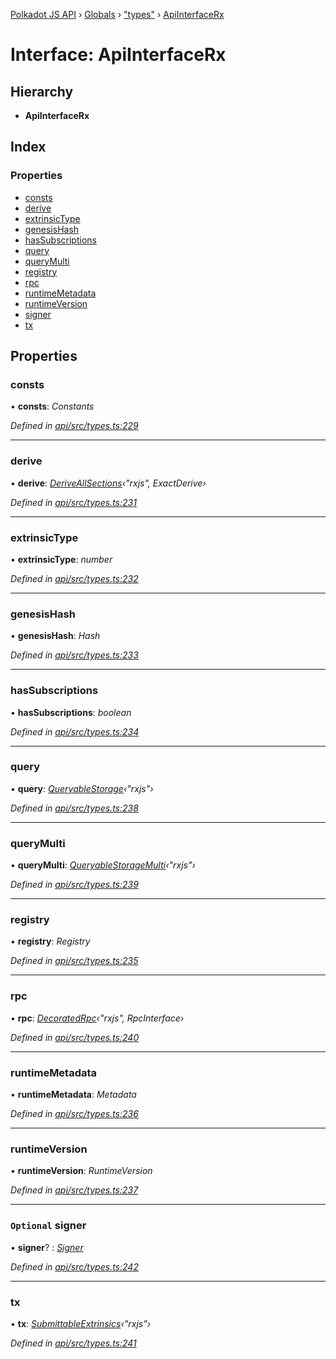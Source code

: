 [Polkadot JS API](../README.md) › [Globals](../globals.md) › ["types"](../modules/_types_.md) › [ApiInterfaceRx](_types_.apiinterfacerx.md)

# Interface: ApiInterfaceRx

## Hierarchy

* **ApiInterfaceRx**

## Index

### Properties

* [consts](_types_.apiinterfacerx.md#consts)
* [derive](_types_.apiinterfacerx.md#derive)
* [extrinsicType](_types_.apiinterfacerx.md#extrinsictype)
* [genesisHash](_types_.apiinterfacerx.md#genesishash)
* [hasSubscriptions](_types_.apiinterfacerx.md#hassubscriptions)
* [query](_types_.apiinterfacerx.md#query)
* [queryMulti](_types_.apiinterfacerx.md#querymulti)
* [registry](_types_.apiinterfacerx.md#registry)
* [rpc](_types_.apiinterfacerx.md#rpc)
* [runtimeMetadata](_types_.apiinterfacerx.md#runtimemetadata)
* [runtimeVersion](_types_.apiinterfacerx.md#runtimeversion)
* [signer](_types_.apiinterfacerx.md#optional-signer)
* [tx](_types_.apiinterfacerx.md#tx)

## Properties

###  consts

• **consts**: *Constants*

*Defined in [api/src/types.ts:229](https://github.com/polkadot-js/api/blob/5278138cc3/packages/api/src/types.ts#L229)*

___

###  derive

• **derive**: *[DeriveAllSections](../modules/_util_decorate_.md#deriveallsections)‹"rxjs", ExactDerive›*

*Defined in [api/src/types.ts:231](https://github.com/polkadot-js/api/blob/5278138cc3/packages/api/src/types.ts#L231)*

___

###  extrinsicType

• **extrinsicType**: *number*

*Defined in [api/src/types.ts:232](https://github.com/polkadot-js/api/blob/5278138cc3/packages/api/src/types.ts#L232)*

___

###  genesisHash

• **genesisHash**: *Hash*

*Defined in [api/src/types.ts:233](https://github.com/polkadot-js/api/blob/5278138cc3/packages/api/src/types.ts#L233)*

___

###  hasSubscriptions

• **hasSubscriptions**: *boolean*

*Defined in [api/src/types.ts:234](https://github.com/polkadot-js/api/blob/5278138cc3/packages/api/src/types.ts#L234)*

___

###  query

• **query**: *[QueryableStorage](_types_.queryablestorage.md)‹"rxjs"›*

*Defined in [api/src/types.ts:238](https://github.com/polkadot-js/api/blob/5278138cc3/packages/api/src/types.ts#L238)*

___

###  queryMulti

• **queryMulti**: *[QueryableStorageMulti](../modules/_types_.md#queryablestoragemulti)‹"rxjs"›*

*Defined in [api/src/types.ts:239](https://github.com/polkadot-js/api/blob/5278138cc3/packages/api/src/types.ts#L239)*

___

###  registry

• **registry**: *Registry*

*Defined in [api/src/types.ts:235](https://github.com/polkadot-js/api/blob/5278138cc3/packages/api/src/types.ts#L235)*

___

###  rpc

• **rpc**: *[DecoratedRpc](../modules/_types_.md#decoratedrpc)‹"rxjs", RpcInterface›*

*Defined in [api/src/types.ts:240](https://github.com/polkadot-js/api/blob/5278138cc3/packages/api/src/types.ts#L240)*

___

###  runtimeMetadata

• **runtimeMetadata**: *Metadata*

*Defined in [api/src/types.ts:236](https://github.com/polkadot-js/api/blob/5278138cc3/packages/api/src/types.ts#L236)*

___

###  runtimeVersion

• **runtimeVersion**: *RuntimeVersion*

*Defined in [api/src/types.ts:237](https://github.com/polkadot-js/api/blob/5278138cc3/packages/api/src/types.ts#L237)*

___

### `Optional` signer

• **signer**? : *[Signer](_types_.signer.md)*

*Defined in [api/src/types.ts:242](https://github.com/polkadot-js/api/blob/5278138cc3/packages/api/src/types.ts#L242)*

___

###  tx

• **tx**: *[SubmittableExtrinsics](_types_.submittableextrinsics.md)‹"rxjs"›*

*Defined in [api/src/types.ts:241](https://github.com/polkadot-js/api/blob/5278138cc3/packages/api/src/types.ts#L241)*
